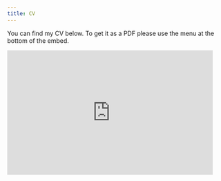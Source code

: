 ```yaml
---
title: CV
---
```


You can find my CV below. To get it as a PDF please use the menu at the bottom of the embed.

<iframe src="https://onedrive.live.com/embed?cid=2200492C755BF71B&resid=2200492C755BF71B%21191307&authkey=AO9XYa55Ey9iYsY&em=2" width="476" height="288" frameborder="0" scrolling="no"></iframe>
